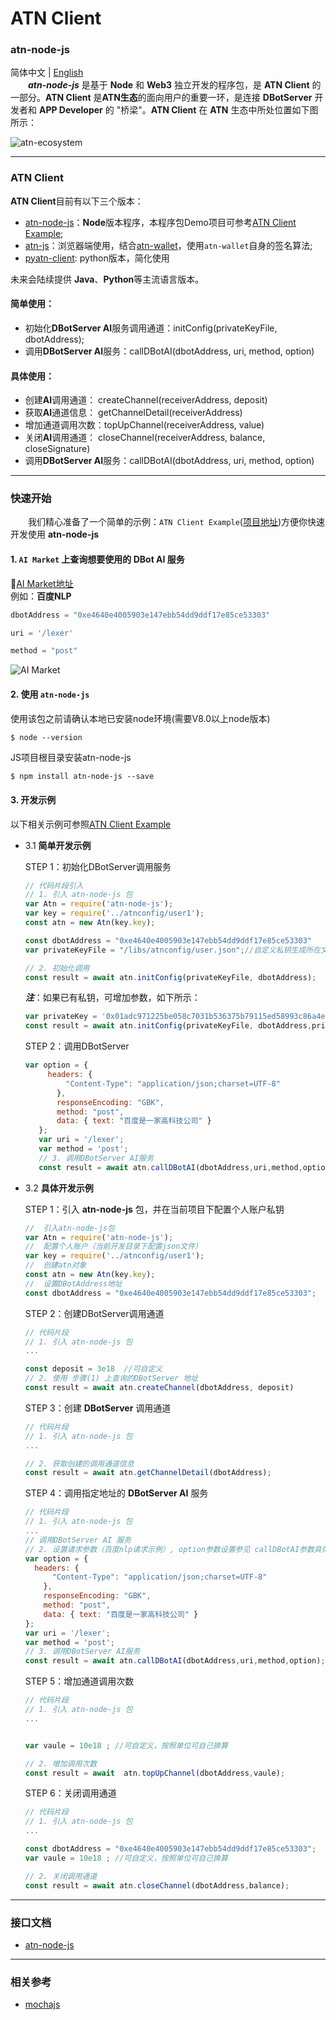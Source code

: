 # ATN Client 
### atn-node-js 
 简体中文 | [English](README.us-EN.md)   
 &emsp;&emsp;***atn-node-js*** 是基于 **Node** 和 **Web3** 独立开发的程序包，是 **ATN Client** 的一部分。**ATN Client** 是**ATN生态**的面向用户的重要一环，是连接 **DBotServer** 开发者和 **APP Developer** 的 "桥梁"。**ATN Client** 在 **ATN** 生态中所处位置如下图所示：

![atn-ecosystem](http://p5vswdxl9.bkt.clouddn.com/ATN%20ecosystem.png "ATN生态")

---

### ATN Client

**ATN Client**目前有以下三个版本：  
   - [atn-node-js](https://github.com/ATNIO/atn-node-js)：**Node**版本程序，本程序包Demo项目可参考[ATN Client Example](https://github.com/ATNIO/atn-client-example/tree/alpha#%E8%B0%83%E8%AF%95);  
   - [atn-js](https://github.com/ATNIO/atn-js)：浏览器端使用，结合[atn-wallet](https://github.com/ATNIO/atn-wallet)，使用`atn-wallet`自身的签名算法;
   - [pyatn-client](https://github.com/ATNIO/pyatn-client): python版本，简化使用
     
 未来会陆续提供 **Java**、**Python**等主流语言版本。

#### 简单使用：
-  初始化**DBotServer AI**服务调用通道：initConfig(privateKeyFile, dbotAddress);     
-  调用**DBotServer AI**服务：callDBotAI(dbotAddress, uri, method, option)

#### 具体使用：
-  创建**AI**调用通道： createChannel(receiverAddress, deposit)
-  获取**AI**通道信息： getChannelDetail(receiverAddress)
-  增加通道调用次数：topUpChannel(receiverAddress, value)
-  关闭**AI**调用通道： closeChannel(receiverAddress, balance, closeSignature)
-  调用**DBotServer AI**服务：callDBotAI(dbotAddress, uri, method, option)


----

### 快速开始   
&emsp;&emsp;我们精心准备了一个简单的示例：`ATN Client Example`([项目地址](https://github.com/ATNIO/atn-client-example))方便你快速开发使用 **atn-node-js**
 
#### 1. `AI Market` 上查询想要使用的 DBot AI 服务 
   🔗[AI Market地址](https://market-test.atnio.net)  
   例如：**百度NLP**
   ```javascript
   dbotAddress = "0xe4640e4005903e147ebb54dd9ddf17e85ce53303"
   ``` 
   ```javascript
   uri = '/lexer'
   ```
   ```javascript
   method = "post"
   ```
   ![AI Market](http://p5vswdxl9.bkt.clouddn.com/AI_market_ui.png "AI Market UI")	
   
#### 2. 使用 `atn-node-js`  
   使用该包之前请确认本地已安装node环境(需要V8.0以上node版本)
   ```
   $ node --version 
   ```
   JS项目根目录安装atn-node-js
   ```markdown
   $ npm install atn-node-js --save
   ```
 


#### 3. 开发示例  
以下相关示例可参照[ATN Client Example](https://github.com/ATNIO/atn-client-example)

- 3.1 **简单开发示例**   

   STEP 1：初始化DBotServer调用服务
   ```javascript
   // 代码片段引入
   // 1. 引入 atn-node-js 包
   var Atn = require('atn-node-js');
   var key = require('../atnconfig/user1');
   const atn = new Atn(key.key);
   
   const dbotAddress = "0xe4640e4005903e147ebb54dd9ddf17e85ce53303"
   var privateKeyFile = "/libs/atnconfig/user.json";//自定义私钥生成所在文件(包含目录)
  
   // 2. 初始化调用
   const result = await atn.initConfig(privateKeyFile, dbotAddress);
   
   ```
   ***注***：如果已有私钥，可增加参数，如下所示： 
   ```javascript
   var privateKey = '0x01adc971225be058c7031b536375b79115ed58993c86a4ec4288f36fc9eb51b7'; 
   const result = await atn.initConfig(privateKeyFile, dbotAddress,privateKey);
   ```
   
   STEP 2：调用DBotServer
   ```javascript
   var option = {
        headers: {
            "Content-Type": "application/json;charset=UTF-8"
          },
          responseEncoding: "GBK",
          method: "post",
          data: { text: "百度是一家高科技公司" }
      };
      var uri = '/lexer';
      var method = 'post';
      // 3. 调用DBotServer AI服务
      const result = await atn.callDBotAI(dbotAddress,uri,method,option);
   ```

- 3.2 **具体开发示例**

   STEP 1：引入 **atn-node-js** 包，并在当前项目下配置个人账户私钥
   
   ```js
   //  引入atn-node-js包
   var Atn = require('atn-node-js');
   //  配置个人账户（当前开发目录下配置json文件）
   var key = require('../atnconfig/user1');
   //  创建atn对象   
   const atn = new Atn(key.key);
   //  设置DBotAddress地址
   const dbotAddress = "0xe4640e4005903e147ebb54dd9ddf17e85ce53303";
   ```
 
   STEP 2：创建DBotServer调用通道
   
   ```js
   // 代码片段  
   // 1. 引入 atn-node-js 包
   ...

   const deposit = 3e18  //可自定义
   // 2. 使用 步骤(1) 上查询的DBotServer 地址
   const result = await atn.createChannel(dbotAddress, deposit)
   ```  
   
   STEP 3：创建 **DBotServer** 调用通道
   
   ```js
   // 代码片段  
   // 1. 引入 atn-node-js 包
   ...
   
   // 2. 获取创建的调用通道信息
   const result = await atn.getChannelDetail(dbotAddress);
   ``` 
   
   STEP 4：调用指定地址的 **DBotServer AI** 服务
   
   ```js
   // 代码片段
   // 1. 引入 atn-node-js 包
   ...
   // 调用DBotServer AI 服务
   // 2. 设置请求参数（百度nlp请求示例）, option参数设置参见 callDBotAI参数具体详情
   var option = {
     headers: {
         "Content-Type": "application/json;charset=UTF-8"
       },
       responseEncoding: "GBK",
       method: "post",
       data: { text: "百度是一家高科技公司" }
   };
   var uri = '/lexer';
   var method = 'post';
   // 3. 调用DBotServer AI服务
   const result = await atn.callDBotAI(dbotAddress,uri,method,option);
   
   ```
     
   STEP 5：增加通道调用次数
   
   ```js
   // 代码片段
   // 1. 引入 atn-node-js 包
   ... 

  
   var vaule = 10e18 ; //可自定义，按照单位可自己换算

   // 2. 增加调用次数
   const result = await  atn.topUpChannel(dbotAddress,vaule);
  
   ```
   
   STEP 6：关闭调用通道
   
   ```js
   // 代码片段
   // 1. 引入 atn-node-js 包
   ...

   const dbotAddress = "0xe4640e4005903e147ebb54dd9ddf17e85ce53303";
   var vaule = 10e18 ; //可自定义，按照单位可自己换算
   
   // 2. 关闭调用通道
   const result = await atn.closeChannel(dbotAddress,balance);
   ```
   
----   

### 接口文档
* [atn-node-js](https://atnio.github.io/atn-node-js/0.1.37/index.html)  


----

### 相关参考
* [mochajs](https://mochajs.org/#more-information)
